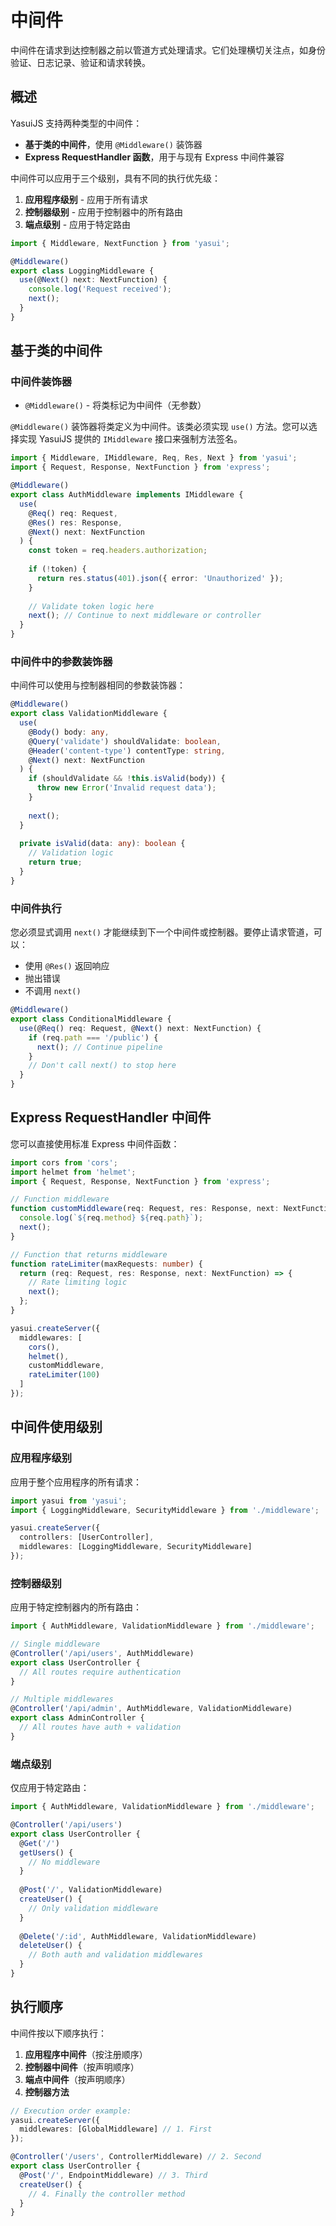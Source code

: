 # 中间件

中间件在请求到达控制器之前以管道方式处理请求。它们处理横切关注点，如身份验证、日志记录、验证和请求转换。

## 概述

YasuiJS 支持两种类型的中间件：
- **基于类的中间件**，使用 `@Middleware()` 装饰器
- **Express RequestHandler 函数**，用于与现有 Express 中间件兼容

中间件可以应用于三个级别，具有不同的执行优先级：
1. **应用程序级别** - 应用于所有请求
2. **控制器级别** - 应用于控制器中的所有路由
3. **端点级别** - 应用于特定路由

```typescript
import { Middleware, NextFunction } from 'yasui';

@Middleware()
export class LoggingMiddleware {
  use(@Next() next: NextFunction) {
    console.log('Request received');
    next();
  }
}
```

## 基于类的中间件

### 中间件装饰器

- `@Middleware()` - 将类标记为中间件（无参数）

`@Middleware()` 装饰器将类定义为中间件。该类必须实现 `use()` 方法。您可以选择实现 YasuiJS 提供的 `IMiddleware` 接口来强制方法签名。

```typescript
import { Middleware, IMiddleware, Req, Res, Next } from 'yasui';
import { Request, Response, NextFunction } from 'express';

@Middleware()
export class AuthMiddleware implements IMiddleware {
  use(
    @Req() req: Request,
    @Res() res: Response,
    @Next() next: NextFunction
  ) {
    const token = req.headers.authorization;
    
    if (!token) {
      return res.status(401).json({ error: 'Unauthorized' });
    }
    
    // Validate token logic here
    next(); // Continue to next middleware or controller
  }
}
```

### 中间件中的参数装饰器

中间件可以使用与控制器相同的参数装饰器：

```typescript
@Middleware()
export class ValidationMiddleware {
  use(
    @Body() body: any,
    @Query('validate') shouldValidate: boolean,
    @Header('content-type') contentType: string,
    @Next() next: NextFunction
  ) {
    if (shouldValidate && !this.isValid(body)) {
      throw new Error('Invalid request data');
    }
    
    next();
  }
  
  private isValid(data: any): boolean {
    // Validation logic
    return true;
  }
}
```

### 中间件执行

您必须显式调用 `next()` 才能继续到下一个中间件或控制器。要停止请求管道，可以：
- 使用 `@Res()` 返回响应
- 抛出错误
- 不调用 `next()`

```typescript
@Middleware()
export class ConditionalMiddleware {
  use(@Req() req: Request, @Next() next: NextFunction) {
    if (req.path === '/public') {
      next(); // Continue pipeline
    }
    // Don't call next() to stop here
  }
}
```

## Express RequestHandler 中间件

您可以直接使用标准 Express 中间件函数：

```typescript
import cors from 'cors';
import helmet from 'helmet';
import { Request, Response, NextFunction } from 'express';

// Function middleware
function customMiddleware(req: Request, res: Response, next: NextFunction) {
  console.log(`${req.method} ${req.path}`);
  next();
}

// Function that returns middleware
function rateLimiter(maxRequests: number) {
  return (req: Request, res: Response, next: NextFunction) => {
    // Rate limiting logic
    next();
  };
}

yasui.createServer({
  middlewares: [
    cors(),
    helmet(),
    customMiddleware,
    rateLimiter(100)
  ]
});
```

## 中间件使用级别

### 应用程序级别

应用于整个应用程序的所有请求：

```typescript
import yasui from 'yasui';
import { LoggingMiddleware, SecurityMiddleware } from './middleware';

yasui.createServer({
  controllers: [UserController],
  middlewares: [LoggingMiddleware, SecurityMiddleware]
});
```

### 控制器级别

应用于特定控制器内的所有路由：

```typescript
import { AuthMiddleware, ValidationMiddleware } from './middleware';

// Single middleware
@Controller('/api/users', AuthMiddleware)
export class UserController {
  // All routes require authentication
}

// Multiple middlewares
@Controller('/api/admin', AuthMiddleware, ValidationMiddleware)
export class AdminController {
  // All routes have auth + validation
}
```

### 端点级别

仅应用于特定路由：

```typescript
import { AuthMiddleware, ValidationMiddleware } from './middleware';

@Controller('/api/users')
export class UserController {
  @Get('/')
  getUsers() {
    // No middleware
  }
  
  @Post('/', ValidationMiddleware)
  createUser() {
    // Only validation middleware
  }
  
  @Delete('/:id', AuthMiddleware, ValidationMiddleware)
  deleteUser() {
    // Both auth and validation middlewares
  }
}
```

## 执行顺序

中间件按以下顺序执行：

1. **应用程序中间件**（按注册顺序）
2. **控制器中间件**（按声明顺序）
3. **端点中间件**（按声明顺序）
4. **控制器方法**

```typescript
// Execution order example:
yasui.createServer({
  middlewares: [GlobalMiddleware] // 1. First
});

@Controller('/users', ControllerMiddleware) // 2. Second
export class UserController {
  @Post('/', EndpointMiddleware) // 3. Third
  createUser() {
    // 4. Finally the controller method
  }
}
```